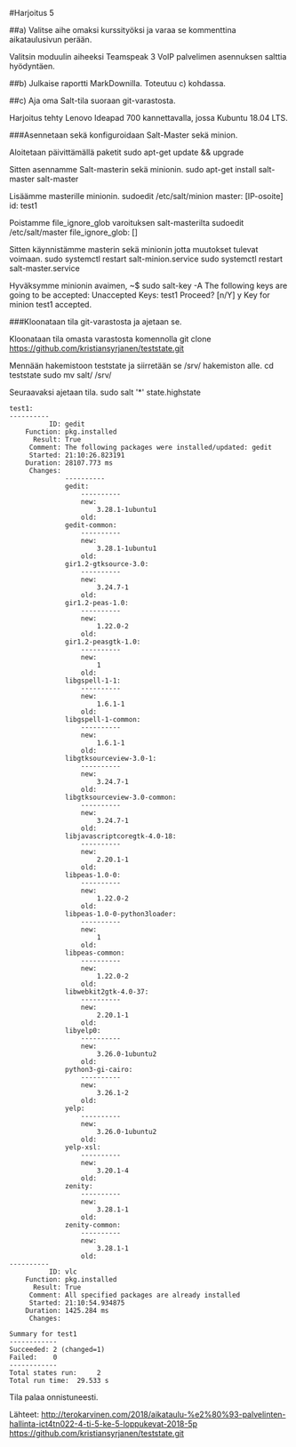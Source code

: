 #Harjoitus 5

##a) Valitse aihe omaksi kurssityöksi ja varaa se kommenttina aikataulusivun perään.

Valitsin moduulin aiheeksi Teamspeak 3 VoIP palvelimen asennuksen salttia hyödyntäen.


##b) Julkaise raportti MarkDownilla. Toteutuu c) kohdassa.

##c) Aja oma Salt-tila suoraan git-varastosta.

Harjoitus tehty Lenovo Ideapad 700 kannettavalla, jossa Kubuntu 18.04 LTS.

###Asennetaan sekä konfiguroidaan Salt-Master sekä minion.

Aloitetaan päivittämällä paketit
	sudo apt-get update && upgrade

Sitten asennamme Salt-masterin sekä minionin.
	sudo apt-get install salt-master salt-master

Lisäämme masterille minionin.
	sudoedit /etc/salt/minion
	master: [IP-osoite]
	id: test1

Poistamme file_ignore_glob varoituksen salt-masterilta
	sudoedit /etc/salt/master
	file_ignore_glob: []

Sitten käynnistämme masterin sekä minionin jotta muutokset tulevat voimaan.
	sudo systemctl restart salt-minion.service
	sudo systemctl restart salt-master.service

Hyväksymme minionin avaimen,
	~$ sudo salt-key -A
	The following keys are going to be accepted:
	Unaccepted Keys:
	test1
	Proceed? [n/Y] y
	Key for minion test1 accepted.

###Kloonataan tila git-varastosta ja ajetaan se.

Kloonataan tila omasta varastosta komennolla
	git clone https://github.com/kristiansyrjanen/teststate.git

Mennään hakemistoon teststate ja siirretään se /srv/ hakemiston alle.
	cd teststate
	sudo mv salt/ /srv/

Seuraavaksi ajetaan tila.
	sudo salt '*' state.highstate

	test1:
	----------
	          ID: gedit
	    Function: pkg.installed
	      Result: True
	     Comment: The following packages were installed/updated: gedit
	     Started: 21:10:26.823191
	    Duration: 28107.773 ms
	     Changes:   
	              ----------
	              gedit:
	                  ----------
	                  new:
	                      3.28.1-1ubuntu1
	                  old:
	              gedit-common:
	                  ----------
	                  new:
	                      3.28.1-1ubuntu1
	                  old:
	              gir1.2-gtksource-3.0:
	                  ----------
	                  new:
	                      3.24.7-1
	                  old:
	              gir1.2-peas-1.0:
	                  ----------
	                  new:
	                      1.22.0-2
	                  old:
	              gir1.2-peasgtk-1.0:
	                  ----------
	                  new:
	                      1
	                  old:
	              libgspell-1-1:
	                  ----------
	                  new:
	                      1.6.1-1
	                  old:
	              libgspell-1-common:
	                  ----------
	                  new:
	                      1.6.1-1
	                  old:
	              libgtksourceview-3.0-1:
	                  ----------
	                  new:
	                      3.24.7-1
	                  old:
	              libgtksourceview-3.0-common:
	                  ----------
	                  new:
	                      3.24.7-1
	                  old:
	              libjavascriptcoregtk-4.0-18:
	                  ----------
	                  new:
	                      2.20.1-1
	                  old:
	              libpeas-1.0-0:
	                  ----------
	                  new:
	                      1.22.0-2
	                  old:
	              libpeas-1.0-0-python3loader:
	                  ----------
	                  new:
	                      1
	                  old:
	              libpeas-common:
	                  ----------
	                  new:
	                      1.22.0-2
	                  old:
	              libwebkit2gtk-4.0-37:
	                  ----------
	                  new:
	                      2.20.1-1
	                  old:
	              libyelp0:
	                  ----------
	                  new:
	                      3.26.0-1ubuntu2
	                  old:
	              python3-gi-cairo:
	                  ----------
	                  new:
	                      3.26.1-2
	                  old:
	              yelp:
	                  ----------
	                  new:
	                      3.26.0-1ubuntu2
	                  old:
	              yelp-xsl:
	                  ----------
	                  new:
	                      3.20.1-4
	                  old:
	              zenity:
	                  ----------
	                  new:
	                      3.28.1-1
	                  old:
	              zenity-common:
	                  ----------
	                  new:
	                      3.28.1-1
	                  old:
	----------
	          ID: vlc
	    Function: pkg.installed
	      Result: True
	     Comment: All specified packages are already installed
	     Started: 21:10:54.934875
	    Duration: 1425.284 ms
	     Changes:   
	
	Summary for test1
	------------
	Succeeded: 2 (changed=1)
	Failed:    0
	------------
	Total states run:     2
	Total run time:  29.533 s

Tila palaa onnistuneesti.


Lähteet:
http://terokarvinen.com/2018/aikataulu-%e2%80%93-palvelinten-hallinta-ict4tn022-4-ti-5-ke-5-loppukevat-2018-5p
https://github.com/kristiansyrjanen/teststate.git
